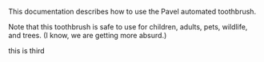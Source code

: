 This documentation describes how to use the
Pavel automated toothbrush.

Note that this toothbrush is safe to use for children,
adults, pets, wildlife, and trees. (I know, we are getting more absurd.)

this is third
